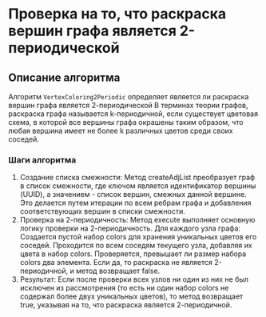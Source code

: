 # Проверка на то, что раскраска вершин графа является 2-периодической

## Описание алгоритма

Алгоритм `VertexColoring2Periodic` определяет является ли раскраска вершин графа является 2-периодической
В терминах теории графов, раскраска графа называется k-периодичной, если существует цветовая схема, в которой все вершины графа окрашены таким образом, что любая вершина имеет не более k различных цветов среди своих соседей.




### Шаги алгоритма

1. Создание списка смежности: Метод createAdjList преобразует граф в список смежности, где ключом является идентификатор вершины (UUID), а значением - список вершин, смежных данной вершине. Это делается путем итерации по всем ребрам графа и добавления соответствующих вершин в списки смежности.
2. Проверка на 2-периодичность: Метод execute выполняет основную логику проверки на 2-периодичность. Для каждого узла графа:
Создается пустой набор colors для хранения уникальных цветов его соседей.
Проходится по всем соседям текущего узла, добавляя их цвета в набор colors.
Проверяется, превышает ли размер набора colors два элемента. Если да, то раскраска не является 2-периодичной, и метод возвращает false.
3. Результат: Если после проверки всех узлов ни один из них не был исключен из рассмотрения (то есть ни один набор colors не содержал более двух уникальных цветов), то метод возвращает true, указывая на то, что раскраска является 2-периодичной.